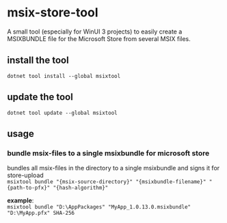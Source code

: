 # msix-store-tool

A small tool (especially for WinUI 3 projects) to easily create a MSIXBUNDLE file for the Microsoft Store from several MSIX files.

## install the tool

`dotnet tool install --global msixtool`

## update the tool

`dotnet tool update --global msixtool`

## usage

### bundle msix-files to a single msixbundle for microsoft store

bundles all msix-files in the directory to a single msixbundle and signs it for store-upload<br />
`msixtool bundle "{msix-source-directory}" "{msixbundle-filename}" "{path-to-pfx}" "{hash-algorithm}"`

**example**:<br />
`msixtool bundle "D:\AppPackages" "MyApp_1.0.13.0.msixbundle" "D:\MyApp.pfx" SHA-256`
